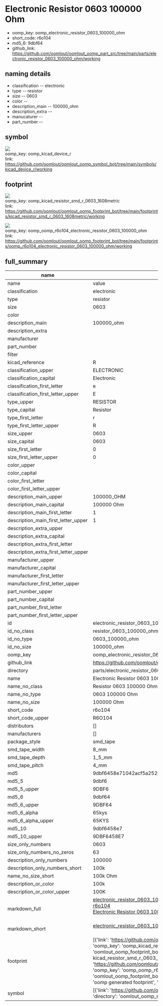 # Electronic Resistor 0603 100000 Ohm

  
* oomp_key: oomp_electronic_resistor_0603_100000_ohm 
* short_code: r6o104
* md5_6: 9dbf64  
* github_link: https://github.com/oomlout/oomlout_oomp_part_src/tree/main/parts/electronic_resistor_0603_100000_ohm/working  
## naming details
* classification -- electronic
* type -- resistor
* size -- 0603
* color -- 
* description_main -- 100000_ohm
* description_extra -- 
* manucaturer -- 
* part_number -- 



## symbol

![](symbol/{index}/working/working_600.png)  
oomp_key: oomp_kicad_device_r  
link: https://github.com/oomlout/oomlout_oomp_symbol_bot/tree/main/symbols/kicad_device_r/working  

## footprint

![](footprint/{index}/working/working_600.png)  
oomp_key: oomp_kicad_resistor_smd_r_0603_1608metric  
link: https://github.com/oomlout/oomlout_oomp_footprint_bot/tree/main/footprints/kicad_resistor_smd_r_0603_1608metric/working  

![](footprint/{index}/working/working_600.png)  
oomp_key: oomp_oomp_r6o104_electronic_resistor_0603_100000_ohm  
link: https://github.com/oomlout/oomlout_oomp_footprint_bot/tree/main/footprints/oomp_r6o104_electronic_resistor_0603_100000_ohm/working  

## full_summary
| name | value | 
| --- | --- | 
| name | value | 
| classification | electronic | 
| type | resistor | 
| size | 0603 | 
| color |  | 
| description_main | 100000_ohm | 
| description_extra |  | 
| manufacturer |  | 
| part_number |  | 
| filter |  | 
| kicad_reference | R | 
| classification_upper | ELECTRONIC | 
| classification_capital | Electronic | 
| classification_first_letter | e | 
| classification_first_letter_upper | E | 
| type_upper | RESISTOR | 
| type_capital | Resistor | 
| type_first_letter | r | 
| type_first_letter_upper | R | 
| size_upper | 0603 | 
| size_capital | 0603 | 
| size_first_letter | 0 | 
| size_first_letter_upper | 0 | 
| color_upper |  | 
| color_capital |  | 
| color_first_letter |  | 
| color_first_letter_upper |  | 
| description_main_upper | 100000_OHM | 
| description_main_capital | 100000 Ohm | 
| description_main_first_letter | 1 | 
| description_main_first_letter_upper | 1 | 
| description_extra_upper |  | 
| description_extra_capital |  | 
| description_extra_first_letter |  | 
| description_extra_first_letter_upper |  | 
| manufacturer_upper |  | 
| manufacturer_capital |  | 
| manufacturer_first_letter |  | 
| manufacturer_first_letter_upper |  | 
| part_number_upper |  | 
| part_number_capital |  | 
| part_number_first_letter |  | 
| part_number_first_letter_upper |  | 
| id | electronic_resistor_0603_100000_ohm | 
| id_no_class | resistor_0603_100000_ohm | 
| id_no_type | 0603_100000_ohm | 
| id_no_size | 100000_ohm | 
| oomp_key | oomp_electronic_resistor_0603_100000_ohm | 
| github_link | https://github.com/oomlout/oomlout_oomp_part_src/tree/main/parts/electronic_resistor_0603_100000_ohm/working | 
| directory | parts/electronic_resistor_0603_100000_ohm | 
| name | Electronic Resistor 0603 100000 Ohm | 
| name_no_class | Resistor 0603 100000 Ohm | 
| name_no_type | 0603 100000 Ohm | 
| name_no_size | 100000 Ohm | 
| short_code | r6o104 | 
| short_code_upper | R6O104 | 
| distributors | [] | 
| manufacturers | [] | 
| package_style | smd_tape | 
| smd_tape_width | 8_mm | 
| smd_tape_depth | 1_5_mm | 
| smd_tape_pitch | 4_mm | 
| md5 | 9dbf6458e71042acf5a2526f1c5abdad | 
| md5_5 | 9dbf6 | 
| md5_5_upper | 9DBF6 | 
| md5_6 | 9dbf64 | 
| md5_6_upper | 9DBF64 | 
| md5_6_alpha | 65kys | 
| md5_6_alpha_upper | 65KYS | 
| md5_10 | 9dbf6458e7 | 
| md5_10_upper | 9DBF6458E7 | 
| size_only_numbers | 0603 | 
| size_only_numbers_no_zeros | 63 | 
| description_only_numbers | 100000 | 
| description_only_numbers_short | 100k | 
| name_no_size_short | 100k Ohm | 
| description_or_color | 100k | 
| description_or_color_upper | 100K | 
| markdown_full | [electronic_resistor_0603_100000_ohm](https://github.com/oomlout/oomlout_oomp_part_src/tree/main/parts/electronic_resistor_0603_100000_ohm/working)<br>[r6o104](https://github.com/oomlout/oomlout_oomp_part_src/tree/main/parts/electronic_resistor_0603_100000_ohm/working)<br>[Electronic Resistor 0603 100000 Ohm](https://github.com/oomlout/oomlout_oomp_part_src/tree/main/parts/electronic_resistor_0603_100000_ohm/working)<br><br> | 
| markdown_short | [electronic_resistor_0603_100000_ohm](https://github.com/oomlout/oomlout_oomp_part_src/tree/main/parts/electronic_resistor_0603_100000_ohm/working)<br><br> | 
| footprint | [{'link': 'https://github.com/oomlout/oomlout_oomp_footprint_bot/tree/main/foootprntss/kicad_resistor_smd_r_0603_1608metric', 'oomp_key': 'oomp_kicad_resistor_smd_r_0603_1608metric', 'directory': 'oomlout_oomp_footprint_bot/footprints/kicad_resistor_smd_r_0603_1608metric//working/working.kicad_mod', 'note': 'source footprint kicad_resistor_smd_r_0603_1608metric', 'index': 0}, {'link': 'https://github.com/oomlout/oomlout_oomp_footprint_bot/tree/main/foootprntss/oomp_r6o104_electronic_resistor_0603_100000_ohm', 'oomp_key': 'oomp_oomp_r6o104_electronic_resistor_0603_100000_ohm', 'directory': 'oomlout_oomp_footprint_bot/footprints/oomp_r6o104_electronic_resistor_0603_100000_ohm//working/working.kicad_mod', 'note': 'oomp generated footprint', 'index': 1}] | 
| symbol | [{'link': 'https://github.com/oomlout/oomlout_oomp_symbol_bot/tree/main/symbols/kicad_device_r', 'oomp_key': 'oomp_kicad_device_r', 'directory': 'oomlout_oomp_symbol_bot/symbols/kicad_device_r//working/working.kicad_sym', 'index': 0}] | 
